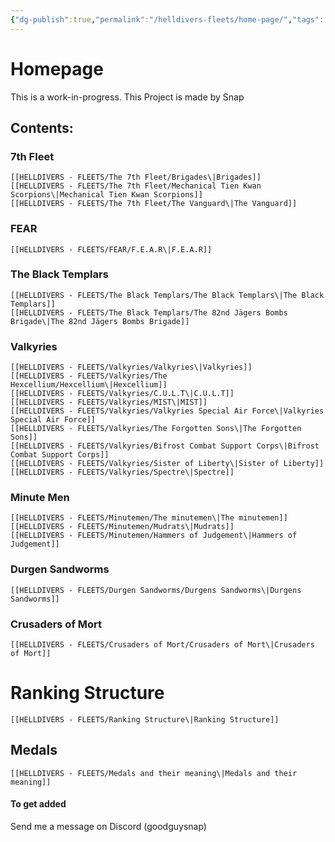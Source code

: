 ```yaml
---
{"dg-publish":true,"permalink":"/helldivers-fleets/home-page/","tags":["gardenEntry"],"noteIcon":"","created":"2024-03-23T23:17:23.464+01:00","updated":"2024-03-25T20:14:13.553+01:00"}
---
```


# Homepage 

This is a work-in-progress.
This Project is made by Snap

## Contents:

### 7th Fleet
	[[HELLDIVERS - FLEETS/The 7th Fleet/Brigades\|Brigades]]
	[[HELLDIVERS - FLEETS/The 7th Fleet/Mechanical Tien Kwan Scorpions\|Mechanical Tien Kwan Scorpions]]
	[[HELLDIVERS - FLEETS/The 7th Fleet/The Vanguard\|The Vanguard]]

### FEAR
	[[HELLDIVERS - FLEETS/FEAR/F.E.A.R\|F.E.A.R]]

### The Black Templars
	[[HELLDIVERS - FLEETS/The Black Templars/The Black Templars\|The Black Templars]]
	[[HELLDIVERS - FLEETS/The Black Templars/The 82nd Jägers Bombs Brigade\|The 82nd Jägers Bombs Brigade]]

### Valkyries
	[[HELLDIVERS - FLEETS/Valkyries/Valkyries\|Valkyries]]
	[[HELLDIVERS - FLEETS/Valkyries/The Hexcellium/Hexcellium\|Hexcellium]]
	[[HELLDIVERS - FLEETS/Valkyries/C.U.L.T\|C.U.L.T]]
	[[HELLDIVERS - FLEETS/Valkyries/MIST\|MIST]]
	[[HELLDIVERS - FLEETS/Valkyries/Valkyries Special Air Force\|Valkyries Special Air Force]]
	[[HELLDIVERS - FLEETS/Valkyries/The Forgotten Sons\|The Forgotten Sons]]
	[[HELLDIVERS - FLEETS/Valkyries/Bifrost Combat Support Corps\|Bifrost Combat Support Corps]]
	[[HELLDIVERS - FLEETS/Valkyries/Sister of Liberty\|Sister of Liberty]]
	[[HELLDIVERS - FLEETS/Valkyries/Spectre\|Spectre]]

### Minute Men
	[[HELLDIVERS - FLEETS/Minutemen/The minutemen\|The minutemen]]
	[[HELLDIVERS - FLEETS/Minutemen/Mudrats\|Mudrats]]
	[[HELLDIVERS - FLEETS/Minutemen/Hammers of Judgement\|Hammers of Judgement]]

### Durgen Sandworms
	[[HELLDIVERS - FLEETS/Durgen Sandworms/Durgens Sandworms\|Durgens Sandworms]]

### Crusaders of Mort
	[[HELLDIVERS - FLEETS/Crusaders of Mort/Crusaders of Mort\|Crusaders of Mort]]

# Ranking Structure
	[[HELLDIVERS - FLEETS/Ranking Structure\|Ranking Structure]]

## Medals
	[[HELLDIVERS - FLEETS/Medals and their meaning\|Medals and their meaning]]


#### To get added
Send me a message on Discord (goodguysnap)
